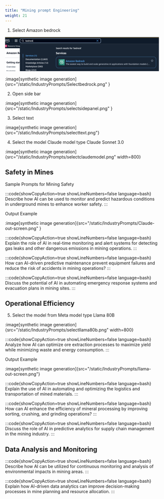 ```yaml
---
title: "Mining prompt Engineering"
weight: 21
---
```

1. Select Amazon bedrock

![enter image description here](https://github.com/kaveerh/bedrock-mining-demo/blob/main//static/IndustryPrompts/Selectbedrock.png)

:image[synthetic image generation]{src="/static/IndustryPrompts/Selectbedrock.png" }

2. Open side bar

:image[synthetic image generation]{src="/static/IndustryPrompts/selectsidepanel.png" }

3. Select text

:image[synthetic image generation]{src="/static/IndustryPrompts/selecttext.png"}

4. Select the model Claude  model type Claude Sonnet 3.0

:image[synthetic image generation]{src="/static/IndustryPrompts/selectclaudemodel.png" width=800}



## Safety in Mines

Sample Prompts for Mining Safety

:::code{showCopyAction=true showLineNumbers=false language=bash}
Describe how AI can be used to monitor and predict hazardous conditions in underground mines to enhance worker safety.
:::

Output Example 

:image[synthetic image generation]{src="/static/IndustryPrompts/Claude-out-screen.png" }

:::code{showCopyAction=true showLineNumbers=false language=bash}
Explain the role of AI in real-time monitoring and alert systems for detecting gas leaks and other dangerous emissions in mining operations.
:::


:::code{showCopyAction=true showLineNumbers=false language=bash}
How can AI-driven predictive maintenance prevent equipment failures and reduce the risk of accidents in mining operations?
:::

:::code{showCopyAction=true showLineNumbers=false language=bash}
Discuss the potential of AI in automating emergency response systems and evacuation plans in mining sites.
:::


## Operational Efficiency

5. Select the model from Meta model type Llama 80B


:image[synthetic image generation]{src="/static/IndustryPrompts/selectllama80b.png" width=800}

:::code{showCopyAction=true showLineNumbers=false language=bash}
Analyze how AI can optimize ore extraction processes to maximize yield while minimizing waste and energy consumption.
:::

Output Example 

:image[synthetic image generation]{src="/static/IndustryPrompts/llama-out-screen.png"}

:::code{showCopyAction=true showLineNumbers=false language=bash}
Explain the use of AI in automating and optimizing the logistics and transportation of mined materials.
:::

:::code{showCopyAction=true showLineNumbers=false language=bash}
How can AI enhance the efficiency of mineral processing by improving sorting, crushing, and grinding operations?
:::

:::code{showCopyAction=true showLineNumbers=false language=bash}
Discuss the role of AI in predictive analytics for supply chain management in the mining industry.
:::


## Data Analysis and Monitoring


:::code{showCopyAction=true showLineNumbers=false language=bash}
Describe how AI can be utilized for continuous monitoring and analysis of environmental impacts in mining areas.
:::

:::code{showCopyAction=true showLineNumbers=false language=bash}
Explain how AI-driven data analytics can improve decision-making processes in mine planning and resource allocation.
:::


